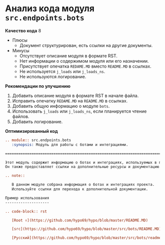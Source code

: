 # Анализ кода модуля `src.endpoints.bots`

**Качество кода**
8
-  Плюсы
    - Документ структурирован, есть ссылки на другие документы.
-  Минусы
    - Отсутствует описание модуля в формате RST.
    - Нет информации о содержимом модуля или его назначении.
    - Присутствует опечатка `REDAME.MD` вместо `README.MD` в ссылках.
    - Не используется `j_loads` или `j_loads_ns`.
    - Не используются логирование.

**Рекомендации по улучшению**
1. Добавить описание модуля в формате RST в начале файла.
2. Исправить опечатку `REDAME.MD` на `README.MD` в ссылках.
3. Добавить общую информацию о модуле `bots`.
4.  Использовать `j_loads` или `j_loads_ns`, если планируется чтение файлов.
5.  Добавить логирование.

**Оптимизированный код**

```rst
.. module:: src.endpoints.bots
   :synopsis: Модуль для работы с ботами и интеграциями.

=========================================================================================

Этот модуль содержит информацию о ботах и интеграциях, используемых в проекте.
Он также предоставляет ссылки на дополнительные ресурсы и документацию.

.. note::

   В данном модуле собрана информация о ботах и интеграциях проекта.
   Используйте ссылки для перехода к дополнительной документации.

Пример использования
--------------------

.. code-block:: rst

   [Root ↑](https://github.com/hypo69/hypo/blob/master/README.MD)

   [src](https://github.com/hypo69/hypo/blob/master/src/bots/README.MD)

   [Русский](https://github.com/hypo69/hypo/blob/master/src/bots/readme.ru.md)
```
